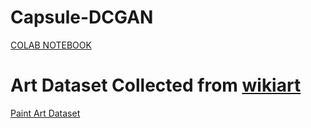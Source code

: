 # Capsule-DCGAN
[COLAB NOTEBOOK](https://colab.research.google.com/drive/1HQ9f0REbOdKA1DXLzA671hnBSLUj7xGQ?usp=sharing)

# Art Dataset Collected from [wikiart](wikiart.org)
[Paint Art Dataset](https://drive.google.com/file/d/1zqLJg6M2jv2jYU-wRuykqoJ-P5mUI6UW/view?usp=sharing)
